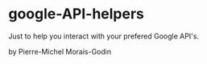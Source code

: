 
# google-API-helpers
      
  Just to help you interact with your prefered Google API's.
  
  by Pierre-Michel Morais-Godin
